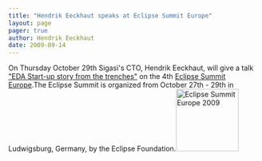 ```yaml
---
title: "Hendrik Eeckhaut speaks at Eclipse Summit Europe"
layout: page 
pager: true
author: Hendrik Eeckhaut
date: 2009-09-14
---
```

<div class="content">
On Thursday October 29th Sigasi's CTO, Hendrik Eeckhaut, will give a talk <a href="http://www.eclipsecon.org/summiteurope2009/sessions?id=990">"EDA Start-up story from the trenches"</a> on the 4th <a href="http://www.eclipsecon.org/summiteurope2009/">Eclipse Summit Europe</a>.The Eclipse Summit is organized from October 27th - 29th in Ludwigsburg, Germany, by the Eclipse Foundation.<a href="http://www.eclipsesummit.org/"><img border="0" src="http://www.eclipsecon.org/summiteurope2009/datedimage/image125x125.gif" height="125" width="125" alt="Eclipse Summit Europe 2009"/></a>  </div>


